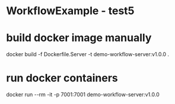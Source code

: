 # WorkflowExample - test5

# build docker image manually
docker build -f Dockerfile.Server -t demo-workflow-server:v1.0.0 .

# run docker containers
docker run --rm -it -p 7001:7001 demo-workflow-server:v1.0.0


